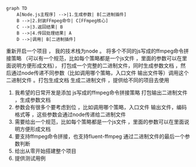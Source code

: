 
``` mermaid
graph TD
    A[Node.js主程序] -->|1.生成参数| B[二进制插件]
    B -->|2.封装FFmpeg命令| C[FFmpeg核心]
    C -->|3.返回结果| B
    B -->|4.传回处理结果| A
    D -->|调用| B[二进制插件]

```

重新开启一个项目 ， 我的技术栈为node 。 将多个不同的js写成的ffmpeg命令拼接策略 （可以有一个规范，比如每个策略都是一个js文件 ，里面的参数可以在里面说明方便形成文档）， 打包成一个完整的二进制文件，同时生成参数文档 ，然后通过node传递不同参数（比如调用哪个策略，入口文件 输出文件等）调用这个二进制文件  。打包生成文档 生成二进制文件 ，提供给不同的项目去使用  

1. 我希望的日常开发是添加 js写成的ffmpeg命令拼接策略 打包输出二进制文件 ，生成参数文档
2. 参数会有很多个要考虑到位 ，比如调用哪个策略，入口文件 输出文件，编码格式等 ，这些参数会通过node传递给二进制文件 
3. 需要给出一个规范，比如每个策略都是一个js文件 ，里面的参数可以在里面说明方便形成文档
4. 要支持ffmpeg命令拼接，也支持fluent-ffmpeg 通过二进制文件的最后一个参数判断 
5. 给出从零开始搭建整个项目
6. 提供测试用例